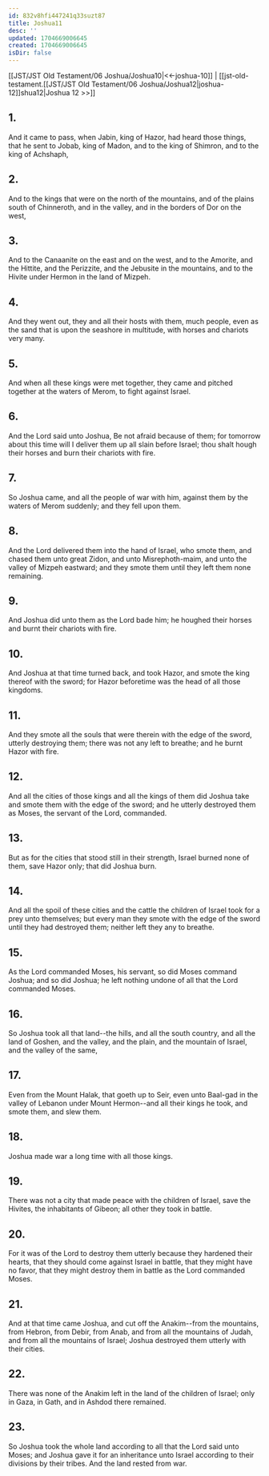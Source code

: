 ```yaml
---
id: 832v8hfi447241q33suzt87
title: Joshua11
desc: ''
updated: 1704669006645
created: 1704669006645
isDir: false
---
```

[[JST/JST Old Testament/06 Joshua/Joshua10|<<-joshua-10]] | [[jst-old-testament.[[JST/JST Old Testament/06 Joshua/Joshua12|joshua-12]]shua12|Joshua 12 >>]]
## 1.
And it came to pass, when Jabin, king of Hazor, had heard those things, that he sent to Jobab, king of Madon, and to the king of Shimron, and to the king of Achshaph,
## 2.
And to the kings that were on the north of the mountains, and of the plains south of Chinneroth, and in the valley, and in the borders of Dor on the west,
## 3.
And to the Canaanite on the east and on the west, and to the Amorite, and the Hittite, and the Perizzite, and the Jebusite in the mountains, and to the Hivite under Hermon in the land of Mizpeh.
## 4.
And they went out, they and all their hosts with them, much people, even as the sand that is upon the seashore in multitude, with horses and chariots very many.
## 5.
And when all these kings were met together, they came and pitched together at the waters of Merom, to fight against Israel.
## 6.
And the Lord said unto Joshua, Be not afraid because of them; for tomorrow about this time will I deliver them up all slain before Israel; thou shalt hough their horses and burn their chariots with fire.
## 7.
So Joshua came, and all the people of war with him, against them by the waters of Merom suddenly; and they fell upon them.
## 8.
And the Lord delivered them into the hand of Israel, who smote them, and chased them unto great Zidon, and unto Misrephoth-maim, and unto the valley of Mizpeh eastward; and they smote them until they left them none remaining.
## 9.
And Joshua did unto them as the Lord bade him; he houghed their horses and burnt their chariots with fire.
## 10.
And Joshua at that time turned back, and took Hazor, and smote the king thereof with the sword; for Hazor beforetime was the head of all those kingdoms.
## 11.
And they smote all the souls that were therein with the edge of the sword, utterly destroying them; there was not any left to breathe; and he burnt Hazor with fire.
## 12.
And all the cities of those kings and all the kings of them did Joshua take and smote them with the edge of the sword; and he utterly destroyed them as Moses, the servant of the Lord, commanded.
## 13.
But as for the cities that stood still in their strength, Israel burned none of them, save Hazor only; that did Joshua burn.
## 14.
And all the spoil of these cities and the cattle the children of Israel took for a prey unto themselves; but every man they smote with the edge of the sword until they had destroyed them; neither left they any to breathe.
## 15.
As the Lord commanded Moses, his servant, so did Moses command Joshua; and so did Joshua; he left nothing undone of all that the Lord commanded Moses.
## 16.
So Joshua took all that land\--the hills, and all the south country, and all the land of Goshen, and the valley, and the plain, and the mountain of Israel, and the valley of the same,
## 17.
Even from the Mount Halak, that goeth up to Seir, even unto Baal-gad in the valley of Lebanon under Mount Hermon\--and all their kings he took, and smote them, and slew them.
## 18.
Joshua made war a long time with all those kings.
## 19.
There was not a city that made peace with the children of Israel, save the Hivites, the inhabitants of Gibeon; all other they took in battle.
## 20.
For it was of the Lord to destroy them utterly because they hardened their hearts, that they should come against Israel in battle, that they might have no favor, that they might destroy them in battle as the Lord commanded Moses.
## 21.
And at that time came Joshua, and cut off the Anakim\--from the mountains, from Hebron, from Debir, from Anab, and from all the mountains of Judah, and from all the mountains of Israel; Joshua destroyed them utterly with their cities.
## 22.
There was none of the Anakim left in the land of the children of Israel; only in Gaza, in Gath, and in Ashdod there remained.
## 23.
So Joshua took the whole land according to all that the Lord said unto Moses; and Joshua gave it for an inheritance unto Israel according to their divisions by their tribes. And the land rested from war.


